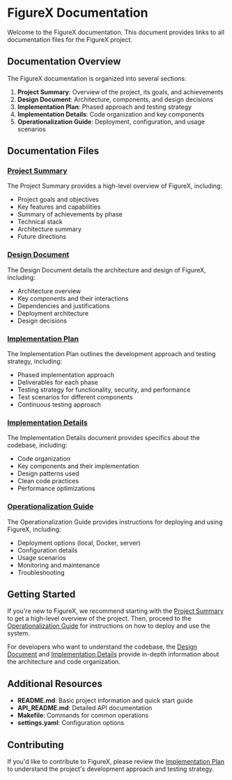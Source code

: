 # FigureX Documentation

Welcome to the FigureX documentation. This document provides links to all documentation files for the FigureX project.

## Documentation Overview

The FigureX documentation is organized into several sections:

1. **Project Summary**: Overview of the project, its goals, and achievements
2. **Design Document**: Architecture, components, and design decisions
3. **Implementation Plan**: Phased approach and testing strategy
4. **Implementation Details**: Code organization and key components
5. **Operationalization Guide**: Deployment, configuration, and usage scenarios

## Documentation Files

### [Project Summary](project_summary.md)

The Project Summary provides a high-level overview of FigureX, including:
- Project goals and objectives
- Key features and capabilities
- Summary of achievements by phase
- Technical stack
- Architecture summary
- Future directions

### [Design Document](design_document.md)

The Design Document details the architecture and design of FigureX, including:
- Architecture overview
- Key components and their interactions
- Dependencies and justifications
- Deployment architecture
- Design decisions

### [Implementation Plan](implementation_plan.md)

The Implementation Plan outlines the development approach and testing strategy, including:
- Phased implementation approach
- Deliverables for each phase
- Testing strategy for functionality, security, and performance
- Test scenarios for different components
- Continuous testing approach

### [Implementation Details](implementation_details.md)

The Implementation Details document provides specifics about the codebase, including:
- Code organization
- Key components and their implementation
- Design patterns used
- Clean code practices
- Performance optimizations

### [Operationalization Guide](operationalization.md)

The Operationalization Guide provides instructions for deploying and using FigureX, including:
- Deployment options (local, Docker, server)
- Configuration details
- Usage scenarios
- Monitoring and maintenance
- Troubleshooting

## Getting Started

If you're new to FigureX, we recommend starting with the [Project Summary](project_summary.md) to get a high-level overview of the project. Then, proceed to the [Operationalization Guide](operationalization.md) for instructions on how to deploy and use the system.

For developers who want to understand the codebase, the [Design Document](design_document.md) and [Implementation Details](implementation_details.md) provide in-depth information about the architecture and code organization.

## Additional Resources

- **README.md**: Basic project information and quick start guide
- **API_README.md**: Detailed API documentation
- **Makefile**: Commands for common operations
- **settings.yaml**: Configuration options

## Contributing

If you'd like to contribute to FigureX, please review the [Implementation Plan](implementation_plan.md) to understand the project's development approach and testing strategy. 